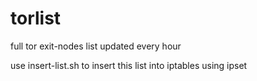 # torlist

full tor exit-nodes list updated every hour

use insert-list.sh to insert this list into iptables using ipset
